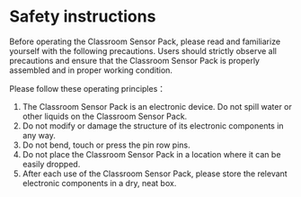 # Safety instructions

Before operating the Classroom Sensor Pack, please read and familiarize yourself with the following precautions. Users should strictly observe all precautions and ensure that the Classroom Sensor Pack is properly assembled and in proper working condition.

Please follow these operating principles：

1. The Classroom Sensor Pack is an electronic device. Do not spill water or other liquids on the Classroom Sensor Pack.
3. Do not modify or damage the structure of its electronic components in any way.
4. Do not bend, touch or press the pin row pins.
5. Do not place the Classroom Sensor Pack in a location where it can be easily dropped.
6. After each use of the Classroom Sensor Pack, please store the relevant electronic components in a dry, neat box.
